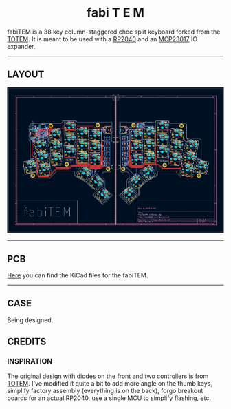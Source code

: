 <!--
<picture align="center">
  <source media="(prefers-color-scheme: dark)" srcset="/docs/images/TOTEM_logo_dark.svg">
  <source media="(prefers-color-scheme: light)" srcset="/docs/images/TOTEM_logo_bright.svg">
  <img alt="TOTEM logo" src="/docs/images/TOTEM_logo_dark.svg">
</picture>
-->

<h1 align="center">fabi T E M</h1>

fabiTEM is a 38 key column-staggered choc split keyboard forked from the [TOTEM](https://github.com/GEIGEIGEIST/TOTEM/tree/main). It is meant to be used with a [RP2040](https://www.raspberrypi.com/documentation/microcontrollers/rp2040.html) and an [MCP23017](https://www.microchip.com/en-us/product/mcp23017) IO expander.

***

## LAYOUT

![fabiTEM layout](/docs/images/fabiTEM.png)

***

## PCB

[Here](/PCB/) you can find the KiCad files for the fabiTEM.

***

## CASE

Being designed.

## CREDITS

### INSPIRATION

The original design with diodes on the front and two controllers is from [TOTEM](https://github.com/GEIGEIGEIST/TOTEM/tree/main). I've modified it quite a bit to add more angle on the thumb keys, simplify factory assembly (everything is on the back), forgo breakout boards for an actual RP2040, use a single MCU to simplify flashing, etc.

